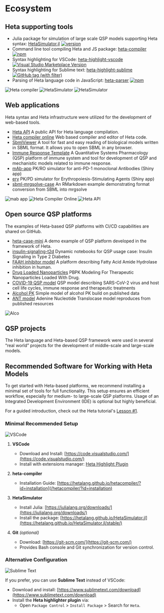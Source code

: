 # Ecosystem

## Heta supporting tools

- Julia package for simulation of large scale QSP models supporting Heta syntax: [HetaSimulator.jl](https://github.com/hetalang/HetaSimulator.jl) [![version](https://juliahub.com/docs/HetaSimulator/version.svg)](https://juliahub.com/ui/Packages/HetaSimulator/IIE0h)
- Command line tool compiling Heta and JS package: [heta-compiler](https://github.com/hetalang/heta-compiler) [![npm](https://img.shields.io/npm/v/heta-compiler)](https://www.npmjs.com/package/heta-compiler)
- Syntax highlighting for VSCode: [heta-highlight-vscode](https://github.com/hetalang/heta-highlight-vscode) [![Visual Studio Marketplace Version](https://img.shields.io/visual-studio-marketplace/v/insysbio.heta-highlight-vscode?label=VSMarket)](https://marketplace.visualstudio.com/items?itemName=insysbio.heta-highlight-vscode)
- Syntax highlighting for Sublime text: [heta-highlight-sublime](https://github.com/hetalang/heta-highlight-sublime) [![GitHub tag (with filter)](https://img.shields.io/github/v/tag/hetalang/heta-highlight-sublime)](https://packagecontrol.io/packages/heta)
- Parsing of Heta language code in JavaScript: [heta-parser](https://github.com/hetalang/heta-parser) [![npm](https://img.shields.io/npm/v/heta-parser)](https://www.npmjs.com/package/heta-parser)

![Heta compiler](img/fig2.png)
![HetaSimulator](img/fig5.png)
![HetaSimulator](img/fig1.png)

## Web applications

Heta syntax and Heta infrastructure were utilized for the development of web-based tools.

- [Heta API](https://heta-api.insysbio.com/)
    A public API for Heta language compilation.
- [Heta compiler online](https://heta-online.insysbio.com/)
    Web based compiler and editor of Heta code.
- [SbmlViewer](https://sv.insysbio.com/)
    A tool for fast and easy reading of biological models written in SBML format. It allows you to open SBML in any browser.
- [Immune Response Template](https://irt.insysbio.com)
    A Quantitative Systems Pharmacology (QSP) platform of immune system and tool for development of QSP and mechanistic models related to immune response.
- [mAb-app](https://shiny.insysbio.com/mAb-app/)
    PK/RO simulator for anti-PD-1 monoclonal Antibodies (Shiny app)
- [ery](https://shiny.insysbio.com/ery/)
    PK/PD simulator for Erythropoiesis-Stimulating Agents (Shiny app)
- [sbml-mrgsolve-case](https://shiny.insysbio.com/sbml-mrgsolve-case/)
    An RMarkdown example demonstrating format conversion from SBML into mrgsolve

![mab app](img/fig7.png)
![Heta Compiler Online](img/fig4.png)
![Heta API](img/fig6.png)

## Open source QSP platforms

The examples of Heta-based QSP platforms with CI/CD capabilities are shared on GitHub.

- [heta-case-mini](https://github.com/insysbio/heta-case-mini/)
    A demo example of QSP platform developed in the framework of Heta.
- [insulin-signaling-t2d](https://github.com/insysbio/insulin-signaling-t2d)
    Dynamic notebooks for QSP usage case: Insulin Signaling in Type 2 Diabetes
- [FAAH inhibitor model](https://github.com/insysbio/faah-inhibitor)
    A platform describing Fatty Acid Amide Hydrolase inhibition in human.
- [Drug Loaded Nanoparticles](https://github.com/insysbio/drug-loaded-nanoparticles)
    PBPK Modeling For Therapeutic Nanoparticles Loaded With Drug.
- [COVID-19 QSP model](https://github.com/insysbio/covid19-qsp-model)
    QSP model describing SARS-CoV-2 virus and host cell life cycles, immune response and therapeutic treatments
- [Alcohol PK](https://github.com/insysbio/alco)
    Simple model of alcohol PK build on published data
- [ANT model](https://github.com/insysbio/ant-mito-model)
    Adenine Nucleotide Translocase model reproduces from published resources

![Alco](img/fig8.png)

## QSP projects

The Heta language and Heta-based QSP framework were used in several “real world” projects for the development of middle-scale and large-scale models.

## Recommended Software for Working with Heta Models

To get started with Heta-based platforms, we recommend installing a minimal set of tools for full functionality. This setup ensures an efficient workflow, especially for medium- to large-scale QSP platforms. Usage of an Integrated Development Environment (IDE) is optional but highly beneficial.

For a guided introduction, check out the Heta tutorial's [Lesson #1](https://youtu.be/aIpo9Yksyb8).

### Minimal Recommended Setup

![VSCode](img/fig3.png)

1. **VSCode**  
   - Download and Install: [https://code.visualstudio.com/](https://code.visualstudio.com/)  
   - Install with extensions manager: [Heta Highlight Plugin](https://marketplace.visualstudio.com/items?itemName=heta-highlight)

2. **heta-compiler**  
   - Installation Guide: [https://hetalang.github.io/hetacompiler/?id=installation](/hetacompiler/?id=installation)

3. **HetaSimulator**
    - Install Julia: [https://julialang.org/downloads/](https://julialang.org/downloads/)
    - Install the package: [https://hetalang.github.io/HetaSimulator.jl](https://hetalang.github.io/HetaSimulator.jl/stable/)

4. **Git** *(optional)*  
   - Download: [https://git-scm.com/](https://git-scm.com/)  
   - Provides Bash console and Git synchronization for version control.

### Alternative Configuration

![Sublime Text](img/fig9.png)

If you prefer, you can use **Sublime Text** instead of VSCode:  
- Download and install: [https://www.sublimetext.com/download](https://www.sublimetext.com/download)  
- Install the **Heta highlighter plugin** via:  
  - Open `Package Control` > `Install Package` > Search for `Heta`.

